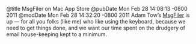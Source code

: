@title MsgFiler on Mac App Store
@pubDate Mon Feb 28 14:08:13 -0800 2011
@modDate Mon Feb 28 14:32:20 -0800 2011
Adam Tow’s <a href="http://itunes.apple.com/us/app/msgfiler/id418778021?mt=12">MsgFiler</a> is up — for all you folks (like me) who like using the keyboard, because we need to get things done, and we want our time spent on the drudgery of email house-keeping kept to a minimum.
